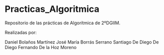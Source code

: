 # Practicas_Algoritmica
Repositorio de las prácticas de Algorítmica de 2ºDGIIM.

Realizadas por:

Daniel Bolaños Martínez
José María Borrás Serrano
Santiago De Diego De Diego
Fernando De la Hoz Moreno
